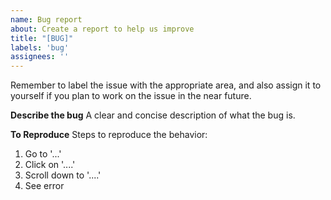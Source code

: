 ```yaml
---
name: Bug report
about: Create a report to help us improve
title: "[BUG]"
labels: 'bug'
assignees: ''
---
```

Remember to label the issue with the appropriate area, and also assign it to yourself if you plan to work on the issue in the near future.

**Describe the bug**
A clear and concise description of what the bug is.

**To Reproduce**
Steps to reproduce the behavior:

1. Go to '...'
1. Click on '....'
1. Scroll down to '....'
1. See error
